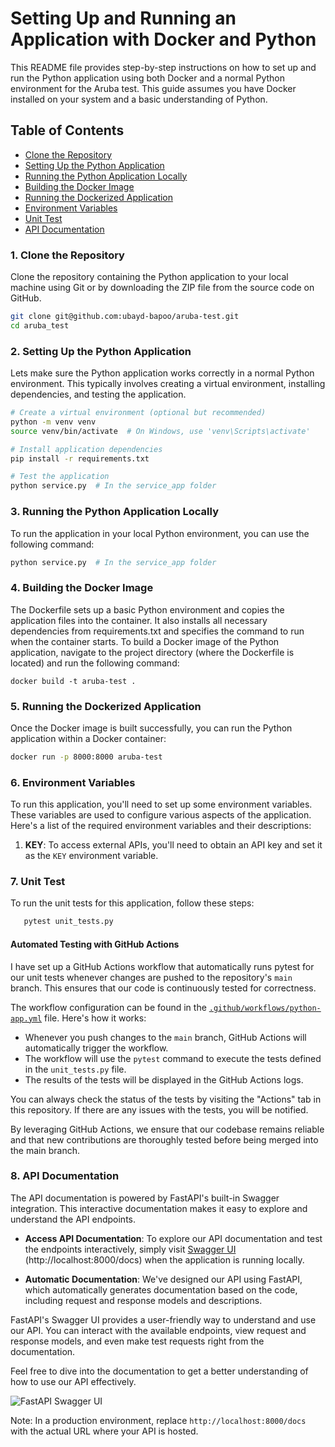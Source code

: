 # Setting Up and Running an Application with Docker and Python
This README file provides step-by-step instructions on how to set up and run the Python 
application using both Docker and a normal Python environment for the Aruba test. This 
guide assumes you have Docker installed on your system and a basic understanding of Python.

## Table of Contents
- [Clone the Repository](#1-clone-the-repository)
- [Setting Up the Python Application](#2-setting-up-the-python-application)
- [Running the Python Application Locally](#3-running-the-python-application-locally)
- [Building the Docker Image](#4-building-the-docker-image)
- [Running the Dockerized Application](#5-running-the-dockerized-application)
- [Environment Variables](#6-environment-variables)
- [Unit Test](#7-unit-test)
- [API Documentation](#8-unit-test)

### 1. Clone the Repository
Clone the repository containing the Python application to your local machine using Git 
or by downloading the ZIP file from the source code on GitHub.
```bash
git clone git@github.com:ubayd-bapoo/aruba-test.git
cd aruba_test
```

### 2. Setting Up the Python Application
Lets make sure the Python application works correctly in a normal Python environment. 
This typically involves creating a virtual environment, installing dependencies, and 
testing the application.

```bash
# Create a virtual environment (optional but recommended)
python -m venv venv
source venv/bin/activate  # On Windows, use 'venv\Scripts\activate'

# Install application dependencies
pip install -r requirements.txt

# Test the application
python service.py  # In the service_app folder
```

### 3. Running the Python Application Locally
To run the application in your local Python environment, you can use the following command:
```bash
python service.py  # In the service_app folder
```

### 4. Building the Docker Image
The Dockerfile sets up a basic Python environment and copies the application files into 
the container. It also installs all necessary dependencies from requirements.txt and 
specifies the command to run when the container starts.
To build a Docker image of the Python application, navigate to the project directory 
(where the Dockerfile is located) and run the following command:
```
docker build -t aruba-test .
```

### 5. Running the Dockerized Application
Once the Docker image is built successfully, you can run the Python application within 
a Docker container:
```bash
docker run -p 8000:8000 aruba-test
```

### 6. Environment Variables
To run this application, you'll need to set up some environment variables. These variables
 are used to configure various aspects of the application. Here's a list of the required 
 environment variables and their descriptions:
 1. **KEY**: To access external APIs, you'll need to obtain an API key and set it as 
 the `KEY` environment variable.

### 7. Unit Test
To run the unit tests for this application, follow these steps:
```bash
   pytest unit_tests.py
```
#### Automated Testing with GitHub Actions

I have set up a GitHub Actions workflow that automatically runs pytest for our unit tests
 whenever changes are pushed to the repository's `main` branch. This ensures that our code
  is continuously tested for correctness.

The workflow configuration can be found in the [`.github/workflows/python-app.yml`](.github/workflows/python-app.yml) file. Here's how it works:

- Whenever you push changes to the `main` branch, GitHub Actions will automatically 
trigger the workflow.
- The workflow will use the `pytest` command to execute the tests defined in the 
`unit_tests.py` file.
- The results of the tests will be displayed in the GitHub Actions logs.

You can always check the status of the tests by visiting the "Actions" tab in this 
repository. If there are any issues with the tests, you will be notified.

By leveraging GitHub Actions, we ensure that our codebase remains reliable and that new
 contributions are thoroughly tested before being merged into the main branch.

### 8. API Documentation
The API documentation is powered by FastAPI's built-in Swagger integration. This interactive documentation makes it 
easy to explore and understand the API endpoints.
- **Access API Documentation**: To explore our API documentation and test the endpoints 
interactively, simply visit [Swagger UI](http://localhost:8000/docs) (http://localhost:8000/docs) when the application
 is running locally.

- **Automatic Documentation**: We've designed our API using FastAPI, which automatically
 generates documentation based on the code, including request and response models and 
 descriptions.

FastAPI's Swagger UI provides a user-friendly way to understand and use our API. You can
 interact with the available endpoints, view request and response models, and even make
  test requests right from the documentation.

Feel free to dive into the documentation to get a better understanding of how to use our
 API effectively.

![FastAPI Swagger UI](https://fastapi.tiangolo.com/img/tutorial/tutorial-02-swagger-ui.png)

Note: In a production environment, replace `http://localhost:8000/docs` with the actual
 URL where your API is hosted.